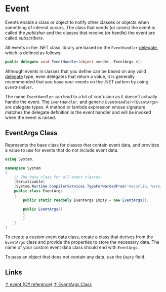 # Event

Events enable a class or object to notify other classes or objects when something of interest occurs. The class that sends (or raises) the event is called the _publisher_ and the classes that receive (or handle) the event are called _subscribers_.

All events in the .NET class library are based on the `EventHandler` [delegate](delegate.md), which is defined as follows:

```csharp
public delegate void EventHandler(object sender, EventArgs e);
```

Although events in classes that you define can be based on any valid [delegate](delegate.md) type, even delegates that return a value, it is generally recommended that you base your events on the .NET pattern by using `EventHandler`.

The name `EventHandler` can lead to a bit of confusion as it doesn't actually handle the event. The `EventHandler`, and generic `EventHandler<TEventArgs>` are delegate types. A method or lambda expression whose signature matches the delegate definition is the event handler and will be invoked when the event is raised.

## EventArgs Class

Represents the base class for classes that contain event data, and provides a value to use for events that do not include event data.

```csharp
using System;

namespace System
{
    // The base class for all event classes.
    [Serializable]
    [System.Runtime.CompilerServices.TypeForwardedFrom("mscorlib, Version=4.0.0.0, Culture=neutral, PublicKeyToken=b77a5c561934e089")]
    public class EventArgs
    {
        public static readonly EventArgs Empty = new EventArgs();

        public EventArgs()
        {
        }
    }
}
```

To create a custom event data class, create a class that derives from the `EventArgs` class and provide the properties to store the necessary data. The name of your custom event data class should end with `EventArgs`.

To pass an object that does not contain any data, use the `Empty` field.

## Links

[↑ event (C# reference)](https://docs.microsoft.com/en-us/dotnet/csharp/language-reference/keywords/event)
[↑ EventArgs Class](https://docs.microsoft.com/en-us/dotnet/api/system.eventargs)
